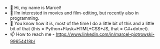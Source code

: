 - 👋 Hi, my name is Marcel!
- 👀 I’m interested in movies and film-editing, but recently also in programming.
- 🌱 You know how it is, most of the time I do a little bit of this and a little bit of that (this = Python+Flask+HTML+CSS+JS, that = C#+dotnet).
- 📫 How to reach me - https://www.linkedin.com/in/marcel-piotrowski-99654418b/

<!---
mfrszpiotro/mfrszpiotro is a ✨ special ✨ repository because its `README.md` (this file) appears on your GitHub profile.
You can click the Preview link to take a look at your changes.
--->
